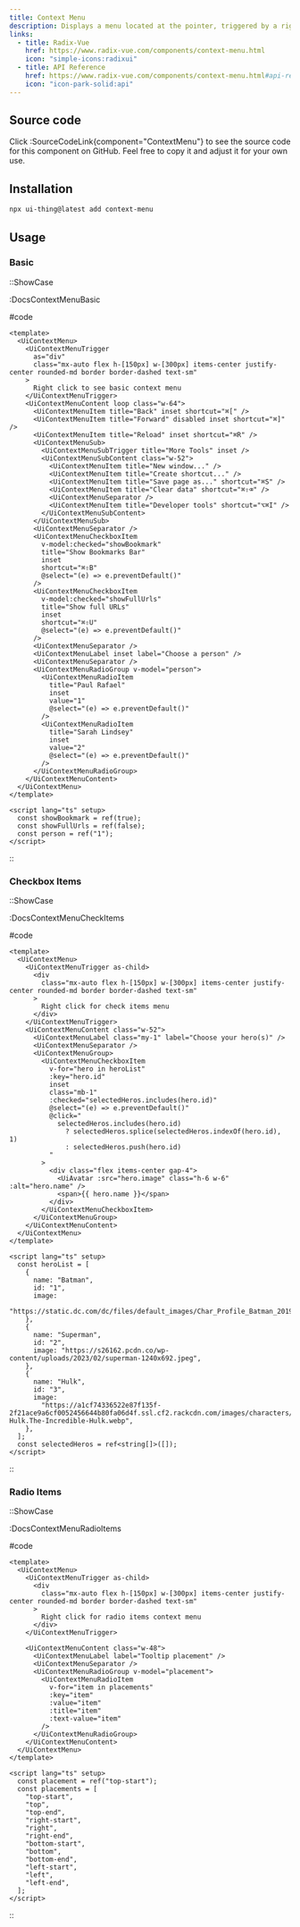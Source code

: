 ```yaml
---
title: Context Menu
description: Displays a menu located at the pointer, triggered by a right-click or a long-press.
links:
  - title: Radix-Vue
    href: https://www.radix-vue.com/components/context-menu.html
    icon: "simple-icons:radixui"
  - title: API Reference
    href: https://www.radix-vue.com/components/context-menu.html#api-reference
    icon: "icon-park-solid:api"
---
```


## Source code

Click :SourceCodeLink{component="ContextMenu"} to see the source code for this component on GitHub. Feel free to copy it and adjust it for your own use.

## Installation

```bash
npx ui-thing@latest add context-menu
```

## Usage

### Basic

::ShowCase

:DocsContextMenuBasic

#code

<!-- automd:file src="../../app/components/content/Docs/ContextMenu/DocsContextMenuBasic.vue" code lang="vue" -->

```vue [DocsContextMenuBasic.vue]
<template>
  <UiContextMenu>
    <UiContextMenuTrigger
      as="div"
      class="mx-auto flex h-[150px] w-[300px] items-center justify-center rounded-md border border-dashed text-sm"
    >
      Right click to see basic context menu
    </UiContextMenuTrigger>
    <UiContextMenuContent loop class="w-64">
      <UiContextMenuItem title="Back" inset shortcut="⌘[" />
      <UiContextMenuItem title="Forward" disabled inset shortcut="⌘]" />
      <UiContextMenuItem title="Reload" inset shortcut="⌘R" />
      <UiContextMenuSub>
        <UiContextMenuSubTrigger title="More Tools" inset />
        <UiContextMenuSubContent class="w-52">
          <UiContextMenuItem title="New window..." />
          <UiContextMenuItem title="Create shortcut..." />
          <UiContextMenuItem title="Save page as..." shortcut="⌘S" />
          <UiContextMenuItem title="Clear data" shortcut="⌘⇧⌫" />
          <UiContextMenuSeparator />
          <UiContextMenuItem title="Developer tools" shortcut="⌥⌘I" />
        </UiContextMenuSubContent>
      </UiContextMenuSub>
      <UiContextMenuSeparator />
      <UiContextMenuCheckboxItem
        v-model:checked="showBookmark"
        title="Show Bookmarks Bar"
        inset
        shortcut="⌘⇧B"
        @select="(e) => e.preventDefault()"
      />
      <UiContextMenuCheckboxItem
        v-model:checked="showFullUrls"
        title="Show full URLs"
        inset
        shortcut="⌘⇧U"
        @select="(e) => e.preventDefault()"
      />
      <UiContextMenuSeparator />
      <UiContextMenuLabel inset label="Choose a person" />
      <UiContextMenuSeparator />
      <UiContextMenuRadioGroup v-model="person">
        <UiContextMenuRadioItem
          title="Paul Rafael"
          inset
          value="1"
          @select="(e) => e.preventDefault()"
        />
        <UiContextMenuRadioItem
          title="Sarah Lindsey"
          inset
          value="2"
          @select="(e) => e.preventDefault()"
        />
      </UiContextMenuRadioGroup>
    </UiContextMenuContent>
  </UiContextMenu>
</template>

<script lang="ts" setup>
  const showBookmark = ref(true);
  const showFullUrls = ref(false);
  const person = ref("1");
</script>

```

<!-- /automd -->

::

### Checkbox Items

::ShowCase

:DocsContextMenuCheckItems

#code

<!-- automd:file src="../../app/components/content/Docs/ContextMenu/DocsContextMenuCheckItems.vue" code lang="vue" -->

```vue [DocsContextMenuCheckItems.vue]
<template>
  <UiContextMenu>
    <UiContextMenuTrigger as-child>
      <div
        class="mx-auto flex h-[150px] w-[300px] items-center justify-center rounded-md border border-dashed text-sm"
      >
        Right click for check items menu
      </div>
    </UiContextMenuTrigger>
    <UiContextMenuContent class="w-52">
      <UiContextMenuLabel class="my-1" label="Choose your hero(s)" />
      <UiContextMenuSeparator />
      <UiContextMenuGroup>
        <UiContextMenuCheckboxItem
          v-for="hero in heroList"
          :key="hero.id"
          inset
          class="mb-1"
          :checked="selectedHeros.includes(hero.id)"
          @select="(e) => e.preventDefault()"
          @click="
            selectedHeros.includes(hero.id)
              ? selectedHeros.splice(selectedHeros.indexOf(hero.id), 1)
              : selectedHeros.push(hero.id)
          "
        >
          <div class="flex items-center gap-4">
            <UiAvatar :src="hero.image" class="h-6 w-6" :alt="hero.name" />
            <span>{{ hero.name }}</span>
          </div>
        </UiContextMenuCheckboxItem>
      </UiContextMenuGroup>
    </UiContextMenuContent>
  </UiContextMenu>
</template>

<script lang="ts" setup>
  const heroList = [
    {
      name: "Batman",
      id: "1",
      image:
        "https://static.dc.com/dc/files/default_images/Char_Profile_Batman_20190116_5c3fc4b40faec2.47318964.jpg",
    },
    {
      name: "Superman",
      id: "2",
      image: "https://s26162.pcdn.co/wp-content/uploads/2023/02/superman-1240x692.jpeg",
    },
    {
      name: "Hulk",
      id: "3",
      image:
        "https://a1cf74336522e87f135f-2f21ace9a6cf0052456644b80fa06d4f.ssl.cf2.rackcdn.com/images/characters/large/800/The-Hulk.The-Incredible-Hulk.webp",
    },
  ];
  const selectedHeros = ref<string[]>([]);
</script>

```

<!-- /automd -->

::

### Radio Items

::ShowCase

:DocsContextMenuRadioItems

#code

<!-- automd:file src="../../app/components/content/Docs/ContextMenu/DocsContextMenuRadioItems.vue" code lang="vue" -->

```vue [DocsContextMenuRadioItems.vue]
<template>
  <UiContextMenu>
    <UiContextMenuTrigger as-child>
      <div
        class="mx-auto flex h-[150px] w-[300px] items-center justify-center rounded-md border border-dashed text-sm"
      >
        Right click for radio items context menu
      </div>
    </UiContextMenuTrigger>

    <UiContextMenuContent class="w-48">
      <UiContextMenuLabel label="Tooltip placement" />
      <UiContextMenuSeparator />
      <UiContextMenuRadioGroup v-model="placement">
        <UiContextMenuRadioItem
          v-for="item in placements"
          :key="item"
          :value="item"
          :title="item"
          :text-value="item"
        />
      </UiContextMenuRadioGroup>
    </UiContextMenuContent>
  </UiContextMenu>
</template>

<script lang="ts" setup>
  const placement = ref("top-start");
  const placements = [
    "top-start",
    "top",
    "top-end",
    "right-start",
    "right",
    "right-end",
    "bottom-start",
    "bottom",
    "bottom-end",
    "left-start",
    "left",
    "left-end",
  ];
</script>

```

<!-- /automd -->

::
